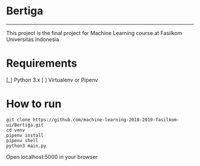 # Bertiga
***
This project is the final project for Machine Learning course at Fasilkom Universitas Indonesia

# Requirements
[_] Python 3.x
[ ] Virtualenv or Pipenv


# How to run 




```
git clone https://github.com/machine-learning-2018-2019-fasilkom-ui/Bertiga.git
cd venv
pipenv install
pipenv shell
python3 main.py
```

Open localhost:5000 in your browser

